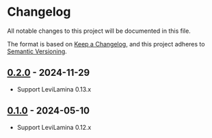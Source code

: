 # Changelog

All notable changes to this project will be documented in this file.

The format is based on [Keep a Changelog](https://keepachangelog.com/en/1.0.0/),
and this project adheres to [Semantic Versioning](https://semver.org/spec/v2.0.0.html).

## [0.2.0] - 2024-11-29

- Support LeviLamina 0.13.x

## [0.1.0] - 2024-05-10

- Support LeviLamina 0.12.x

[0.2.0]: https://github.com/ShrBox/LLTpaReader/compare/v0.1.0...v0.2.0
[0.1.0]: https://github.com/ShrBox/LLTpaReader/releases/tag/v0.1.0
